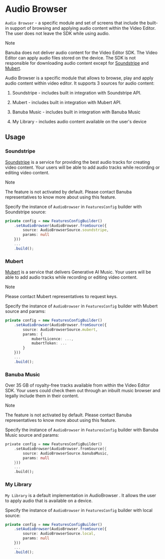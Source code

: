 # Audio Browser

```Audio Browser``` - a specific module and set of screens that include the built-in support of browsing and applying audio content within the Video Editor. The user does not leave the SDK while using audio.

> [!NOTE]
> Banuba does not deliver audio content for the Video Editor SDK.
The Video Editor can apply audio files stored on the device. The SDK is not responsible for downloading audio content except for [Soundstripe](https://www.soundstripe.com/) and [Mubert](https://mubert.com/).

Audio Browser is a specific module that allows to browse, play and apply audio content within video editor.
It supports 3 sources for audio content:

1. Soundstripe - includes built in integration with Soundstripe API.

2. Mubert - includes built in integration with Mubert API.

3. Banuba Music - includes built in integration with Banuba Music

4. My Library - includes audio content available on the user's device

## Usage

### Soundstripe

[Soundstripe](https://www.soundstripe.com/) is a service for providing the best audio tracks for creating video content. Your users will be able to add audio tracks while recording or editing video content.

> [!NOTE]
> The feature is not activated by default.
> Please contact Banuba representatives to know more about using this feature.

Specify the instance of ```AudioBrowser``` in ```FeaturesConfig``` builder with Soundstripe source:

```typescript
private config = new FeaturesConfigBuilder()
    .setAudioBrowser(AudioBrowser.fromSource({
        source: AudioBrowserSource.soundstripe,
        params: null
    }))
    ...
    .build();
```

### Mubert

[Mubert](https://mubert.com/) is a service that delivers Generative AI Music. Your users will be able to add audio tracks while recording or editing video content.

> [!NOTE]
> Please contact Mubert representatives to request keys.

Specify the instance of ```AudioBrowser``` in ```FeaturesConfig``` builder with Mubert source and params:

```typescript
private config = new FeaturesConfigBuilder()
    .setAudioBrowser(AudioBrowser.fromSource({
        source: AudioBrowserSource.mubert,
        params: {
            mubertLicence: ...,
            mubertToken: ...
        }
    }))
    ...
    .build();
```

### Banuba Music

Over 35 GB of royalty-free tracks available from within the Video Editor SDK. Your users could check them out through an inbuilt music browser and legally include them in their content.

> [!NOTE]
> The feature is not activated by default.
> Please contact Banuba representatives to know more about using this feature.

Specify the instance of ```AudioBrowser``` in ```FeaturesConfig``` builder with Banuba Music source and params:

```dart
private config = new FeaturesConfigBuilder()
    .setAudioBrowser(AudioBrowser.fromSource({
        source: AudioBrowserSource.banubaMusic,
        params: null
    }))
    ...
    .build();
```

### My Library

```My Library``` is a default implementation in AudioBrowser . It allows the user to apply audio that is available on a device.

Specify the instance of ```AudioBrowser``` in ```FeaturesConfig``` builder with local source:

```typescript
private config = new FeaturesConfigBuilder()
    .setAudioBrowser(AudioBrowser.fromSource({
        source: AudioBrowserSource.local,
        params: null
    }))
    ...
    .build();
```
